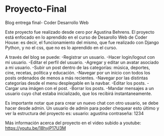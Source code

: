 # Proyecto-Final
Blog entrega final- Coder Desarrollo Web

Este proyecto fue realizado desde cero por Agustina Behrens. El proyecto está enfocado en lo aprendido en el curso de Desarollo Web de Coder House: es decir, el funcionamiento del mismo, que fue realizado con Django Python, y no el css, que no es lo aprendido en el curso. 

A través del blog se puede:
-Registrar un usuario.
-Hacer login/logout con mi usuario.
-Editar el perfil del usuario.
-Agregar y editar un avatar asociado a mi usuario.
-Subir un post dentro de las categorías: música, deportes, cine, recetas, política y educación.
-Navegar por un inicio con todos los posts ordenados de menos a más recientes.
-Navegar por las distintas categorías desde el menu desplegable en la navbar.
-Editar los posts.
-Cargar una imágen con el post.
-Borrar los posts.
-Mandar mensajes a un usuario cuyo chat estaba inicializado, que los recibirá instantaneamente.

Es importante notar que para crear un nuevo chat con otro usuario, se debe hacer desde admin.
Un usuario de admin para poder chequear esto último y ver la estructura del proyecto es:
usuario: agustina
contraseña: 1234

Más información acerca del proyecto en el video subido a youtube: https://youtu.be/18hvjP17U3M
